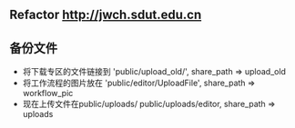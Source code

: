 ## Refactor  http://jwch.sdut.edu.cn

## 备份文件 

*  将下载专区的文件链接到 'public/upload_old/', share_path => upload_old
*  将工作流程的图片放在 'public/editor/UploadFile', share_path => workflow_pic
*  现在上传文件在public/uploads/ public/uploads/editor, share_path => uploads


